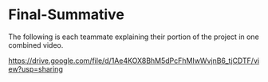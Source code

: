# Final-Summative

The following is each teammate explaining their portion of the project in one combined video.

https://drive.google.com/file/d/1Ae4KOX8BhM5dPcFhMIwWvjnB6_tjCDTF/view?usp=sharing
